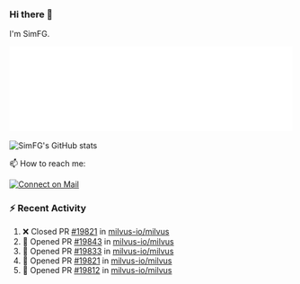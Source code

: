 ### Hi there 👋

I'm SimFG.

![Metrics](/metrics.plugin.followup.user.svg)

![SimFG's GitHub stats](https://github-readme-stats.vercel.app/api?username=SimFG&show_icons=true&theme=radical&count_private=true)

📫 How to reach me:

[![Connect on Mail](https://img.shields.io/badge/Ask%20me-anything-1abc9c.svg)](mailto:1142838399@qq.com)

### :zap: Recent Activity

<!--START_SECTION:activity-->
1. ❌ Closed PR [#19821](https://github.com/milvus-io/milvus/pull/19821) in [milvus-io/milvus](https://github.com/milvus-io/milvus)
2. 💪 Opened PR [#19843](https://github.com/milvus-io/milvus/pull/19843) in [milvus-io/milvus](https://github.com/milvus-io/milvus)
3. 💪 Opened PR [#19833](https://github.com/milvus-io/milvus/pull/19833) in [milvus-io/milvus](https://github.com/milvus-io/milvus)
4. 💪 Opened PR [#19821](https://github.com/milvus-io/milvus/pull/19821) in [milvus-io/milvus](https://github.com/milvus-io/milvus)
5. 💪 Opened PR [#19812](https://github.com/milvus-io/milvus/pull/19812) in [milvus-io/milvus](https://github.com/milvus-io/milvus)
<!--END_SECTION:activity-->

